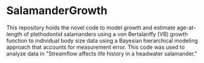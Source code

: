 # SalamanderGrowth
This repository holds the novel code to model growth and estimate age-at-length of plethodontid salamanders using a von Bertalanffy (VB) growth function to individual body size data using a Bayesian hierarchical modeling approach that accounts for measurement error. This code was used to analyze data in "Streamflow affects life history in a headwater salamander." 
